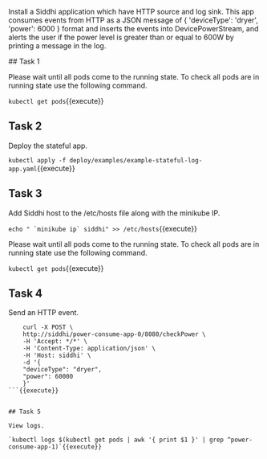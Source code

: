 Install a Siddhi application which have HTTP source and log sink. This app consumes events from HTTP as a JSON message of { 'deviceType': 'dryer', 'power': 6000 } format and inserts the events into DevicePowerStream, and alerts the user if the power level is greater than or equal to 600W by printing a message in the log.

## Task 1

Please wait until all pods come to the running state. To check all pods are in running state use the following command.

`kubectl get pods`{{execute}}


## Task 2

Deploy the stateful app.

`kubectl apply -f deploy/examples/example-stateful-log-app.yaml`{{execute}}


## Task 3

Add Siddhi host to the /etc/hosts file along with the minikube IP.

``` echo " `minikube ip` siddhi" >> /etc/hosts ```{{execute}}

Please wait until all pods come to the running state. To check all pods are in running state use the following command.

`kubectl get pods`{{execute}}


## Task 4

Send an HTTP event.

```
    curl -X POST \
    http://siddhi/power-consume-app-0/8080/checkPower \
    -H 'Accept: */*' \
    -H 'Content-Type: application/json' \
    -H 'Host: siddhi' \
    -d '{
    "deviceType": "dryer",
    "power": 60000
    }'
```{{execute}}


## Task 5

View logs.

`kubectl logs $(kubectl get pods | awk '{ print $1 }' | grep ^power-consume-app-1)`{{execute}}
